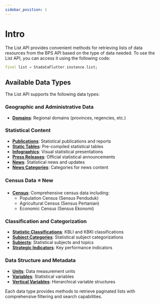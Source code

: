 ```yaml
---
sidebar_position: 1
---
```


# Intro

The List API provides convenient methods for retrieving lists of data resources from the BPS API based on the type of data needed. To use the List API, you can access it using the following code:

```dart
final list = StadataFlutter.instance.list;
```

## Available Data Types

The List API supports the following data types:

### Geographic and Administrative Data
- **[Domains](./domains)**: Regional domains (provinces, regencies, etc.)

### Statistical Content
- **[Publications](./publications)**: Statistical publications and reports
- **[Static Tables](./static-tables)**: Pre-compiled statistical tables
- **[Infographics](./infographics)**: Visual statistical presentations
- **[Press Releases](./press-releases)**: Official statistical announcements
- **[News](./news)**: Statistical news and updates
- **[News Categories](./news-categories)**: Categories for news content

### Census Data ⭐ **New**
- **[Census](./census)**: Comprehensive census data including:
  - Population Census (Sensus Penduduk)
  - Agricultural Census (Sensus Pertanian) 
  - Economic Census (Sensus Ekonomi)

### Classification and Categorization
- **[Statistic Classifications](./statistic-classifications)**: KBLI and KBKI classifications
- **[Subject Categories](./subject-categories)**: Statistical subject categorizations
- **[Subjects](./subjects)**: Statistical subjects and topics
- **[Strategic Indicators](./strategic-indicators)**: Key performance indicators

### Data Structure and Metadata
- **[Units](./units)**: Data measurement units
- **[Variables](./variables)**: Statistical variables
- **[Vertical Variables](./vertical-variables)**: Hierarchical variable structures

Each data type provides methods to retrieve paginated lists with comprehensive filtering and search capabilities.
